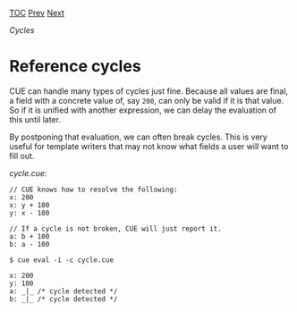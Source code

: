 [TOC](Readme.md) [Prev](coalesce.md) [Next](cycleref.md)

_Cycles_

# Reference cycles

CUE can handle many types of cycles just fine.
Because all values are final, a field with a concrete value of, say `200`,
can only be valid if it is that value.
So if it is unified with another expression, we can delay the evaluation of
this until later.

By postponing that evaluation, we can often break cycles.
This is very useful for template writers that may not know what fields
a user will want to fill out.


<!-- CUE editor -->
_cycle.cue:_
```
// CUE knows how to resolve the following:
x: 200
x: y + 100
y: x - 100

// If a cycle is not broken, CUE will just report it.
a: b + 100
b: a - 100
```

<!-- result -->
`$ cue eval -i -c cycle.cue`
```
x: 200
y: 100
a: _|_ /* cycle detected */
b: _|_ /* cycle detected */
```
